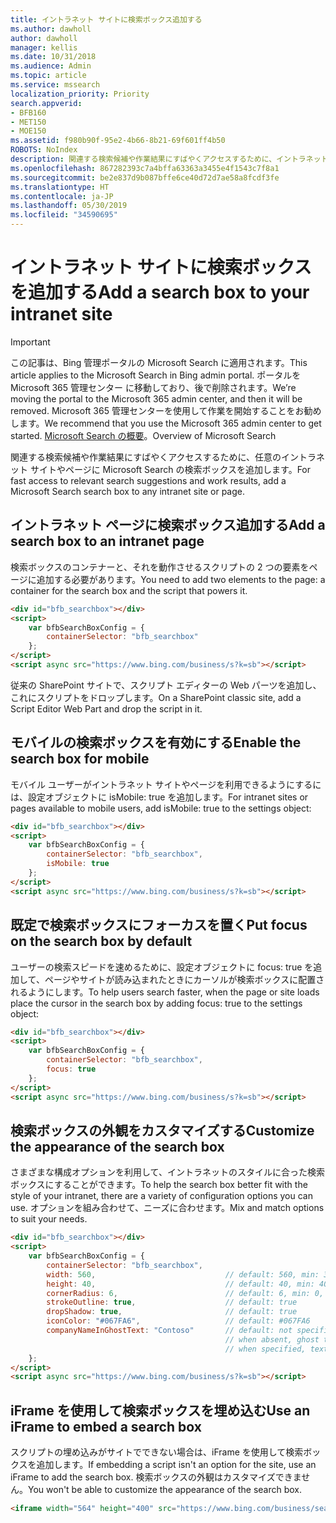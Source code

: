 ```yaml
---
title: イントラネット サイトに検索ボックス追加する
ms.author: dawholl
author: dawholl
manager: kellis
ms.date: 10/31/2018
ms.audience: Admin
ms.topic: article
ms.service: mssearch
localization_priority: Priority
search.appverid:
- BFB160
- MET150
- MOE150
ms.assetid: f980b90f-95e2-4b66-8b21-69f601ff4b50
ROBOTS: NoIndex
description: 関連する検索候補や作業結果にすばやくアクセスするために、イントラネット サイトやページに Microsoft Search の検索ボックスを追加します。
ms.openlocfilehash: 867282393c7a4bffa63363a3455e4f1543c7f8a1
ms.sourcegitcommit: be2e837d9b087bffe6ce40d72d7ae58a8fcdf3fe
ms.translationtype: HT
ms.contentlocale: ja-JP
ms.lasthandoff: 05/30/2019
ms.locfileid: "34590695"
---
```

# <a name="add-a-search-box-to-your-intranet-site"></a><span data-ttu-id="6dd6a-103">イントラネット サイトに検索ボックスを追加する</span><span class="sxs-lookup"><span data-stu-id="6dd6a-103">Add a search box to your intranet site</span></span>

> [!IMPORTANT]
> <span data-ttu-id="6dd6a-104">この記事は、Bing 管理ポータルの Microsoft Search に適用されます。</span><span class="sxs-lookup"><span data-stu-id="6dd6a-104">This article applies to the Microsoft Search in Bing admin portal.</span></span> <span data-ttu-id="6dd6a-105">ポータルを Microsoft 365 管理センター に移動しており、後で削除されます。</span><span class="sxs-lookup"><span data-stu-id="6dd6a-105">We’re moving the portal to the Microsoft 365 admin center, and then it will be removed.</span></span> <span data-ttu-id="6dd6a-106">Microsoft 365 管理センターを使用して作業を開始することをお勧めします。</span><span class="sxs-lookup"><span data-stu-id="6dd6a-106">We recommend that you use the Microsoft 365 admin center to get started.</span></span> <span data-ttu-id="6dd6a-107">[Microsoft Search の概要](overview-microsoft-search.md)。</span><span class="sxs-lookup"><span data-stu-id="6dd6a-107">Overview of Microsoft Search</span></span>

<span data-ttu-id="6dd6a-108">関連する検索候補や作業結果にすばやくアクセスするために、任意のイントラネット サイトやページに Microsoft Search の検索ボックスを追加します。</span><span class="sxs-lookup"><span data-stu-id="6dd6a-108">For fast access to relevant search suggestions and work results, add a Microsoft Search search box to any intranet site or page.</span></span>
  
## <a name="add-a-search-box-to-an-intranet-page"></a><span data-ttu-id="6dd6a-109">イントラネット ページに検索ボックス追加する</span><span class="sxs-lookup"><span data-stu-id="6dd6a-109">Add a search box to an intranet page</span></span>

<span data-ttu-id="6dd6a-110">検索ボックスのコンテナーと、それを動作させるスクリプトの 2 つの要素をページに追加する必要があります。</span><span class="sxs-lookup"><span data-stu-id="6dd6a-110">You need to add two elements to the page: a container for the search box and the script that powers it.</span></span>
  
```html
<div id="bfb_searchbox"></div>
<script>
    var bfbSearchBoxConfig = {
        containerSelector: "bfb_searchbox"
    };
</script>
<script async src="https://www.bing.com/business/s?k=sb"></script>
```

<span data-ttu-id="6dd6a-111">従来の SharePoint サイトで、スクリプト エディターの Web パーツを追加し、これにスクリプトをドロップします。</span><span class="sxs-lookup"><span data-stu-id="6dd6a-111">On a SharePoint classic site, add a Script Editor Web Part and drop the script in it.</span></span>
  
## <a name="enable-the-search-box-for-mobile"></a><span data-ttu-id="6dd6a-112">モバイルの検索ボックスを有効にする</span><span class="sxs-lookup"><span data-stu-id="6dd6a-112">Enable the search box for mobile</span></span>

<span data-ttu-id="6dd6a-113">モバイル ユーザーがイントラネット サイトやページを利用できるようにするには、設定オブジェクトに isMobile: true を追加します。</span><span class="sxs-lookup"><span data-stu-id="6dd6a-113">For intranet sites or pages available to mobile users, add isMobile: true to the settings object:</span></span>
  
```html
<div id="bfb_searchbox"></div>
<script>
    var bfbSearchBoxConfig = {
        containerSelector: "bfb_searchbox", 
        isMobile: true
    };
</script>
<script async src="https://www.bing.com/business/s?k=sb"></script>
```

## <a name="put-focus-on-the-search-box-by-default"></a><span data-ttu-id="6dd6a-114">既定で検索ボックスにフォーカスを置く</span><span class="sxs-lookup"><span data-stu-id="6dd6a-114">Put focus on the search box by default</span></span>

<span data-ttu-id="6dd6a-115">ユーザーの検索スピードを速めるために、設定オブジェクトに focus: true を追加して、ページやサイトが読み込まれたときにカーソルが検索ボックスに配置されるようにします。</span><span class="sxs-lookup"><span data-stu-id="6dd6a-115">To help users search faster, when the page or site loads place the cursor in the search box by adding focus: true to the settings object:</span></span>
  
```html
<div id="bfb_searchbox"></div>
<script>
    var bfbSearchBoxConfig = {
        containerSelector: "bfb_searchbox",
        focus: true
    };
</script>
<script async src="https://www.bing.com/business/s?k=sb"></script>
```

## <a name="customize-the-appearance-of-the-search-box"></a><span data-ttu-id="6dd6a-116">検索ボックスの外観をカスタマイズする</span><span class="sxs-lookup"><span data-stu-id="6dd6a-116">Customize the appearance of the search box</span></span> 

<span data-ttu-id="6dd6a-117">さまざまな構成オプションを利用して、イントラネットのスタイルに合った検索ボックスにすることができます。</span><span class="sxs-lookup"><span data-stu-id="6dd6a-117">To help the search box better fit with the style of your intranet, there are a variety of configuration options you can use.</span></span> <span data-ttu-id="6dd6a-118">オプションを組み合わせて、ニーズに合わせます。</span><span class="sxs-lookup"><span data-stu-id="6dd6a-118">Mix and match options to suit your needs.</span></span>

```html
<div id="bfb_searchbox"></div>
<script>
    var bfbSearchBoxConfig = {
        containerSelector: "bfb_searchbox",
        width: 560,                             // default: 560, min: 360, max: 650
        height: 40,                             // default: 40, min: 40, max: 72
        cornerRadius: 6,                        // default: 6, min: 0, max: 25                                   
        strokeOutline: true,                    // default: true
        dropShadow: true,                       // default: true
        iconColor: "#067FA6",                   // default: #067FA6
        companyNameInGhostText: "Contoso"       // default: not specified
                                                // when absent, ghost text will be "Search work and the web"
                                                // when specified, text will be "Search the web and [Contoso]"
    };
</script>
<script async src="https://www.bing.com/business/s?k=sb"></script>
```

## <a name="use-an-iframe-to-embed-a-search-box"></a><span data-ttu-id="6dd6a-119">iFrame を使用して検索ボックスを埋め込む</span><span class="sxs-lookup"><span data-stu-id="6dd6a-119">Use an iFrame to embed a search box</span></span>

<span data-ttu-id="6dd6a-120">スクリプトの埋め込みがサイトでできない場合は、iFrame を使用して検索ボックスを追加します。</span><span class="sxs-lookup"><span data-stu-id="6dd6a-120">If embedding a script isn't an option for the site, use an iFrame to add the search box.</span></span> <span data-ttu-id="6dd6a-121">検索ボックスの外観はカスタマイズできません。</span><span class="sxs-lookup"><span data-stu-id="6dd6a-121">You won't be able to customize the appearance of the search box.</span></span>
  
```html
<iframe width="564" height="400" src="https://www.bing.com/business/searchbox"></iframe>
```